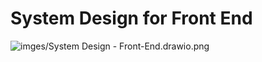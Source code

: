 
# System Design for Front End

![imges/System Design - Front-End.drawio.png](/imges/SystemDesign-Front-End.drawio.png, "draw.io")
